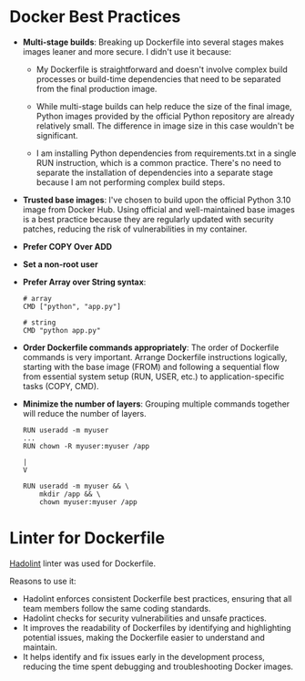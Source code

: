 # Docker Best Practices

- **Multi-stage builds**: Breaking up Dockerfile into several stages makes images leaner and more secure. I didn't use it because:

  - My Dockerfile is straightforward and doesn't involve complex build processes or build-time dependencies that need to be separated from the final production image.

  - While multi-stage builds can help reduce the size of the final image, Python images provided by the official Python repository are already relatively small. The difference in image size in this case wouldn't be significant.

  - I am installing Python dependencies from requirements.txt in a single RUN instruction, which is a common practice. There's no need to separate the installation of dependencies into a separate stage because I am not performing complex build steps.

- **Trusted base images**: I've chosen to build upon the official Python 3.10 image from Docker Hub. Using official and well-maintained base images is a best practice because they are regularly updated with security patches, reducing the risk of vulnerabilities in my container.

- **Prefer COPY Over ADD**

- **Set a non-root user**

- **Prefer Array over String syntax**:

  ```
  # array
  CMD ["python", "app.py"]

  # string
  CMD "python app.py"
  ```

- **Order Dockerfile commands appropriately**: The order of Dockerfile commands is very important. Arrange Dockerfile instructions logically, starting with the base image (FROM) and following a sequential flow from essential system setup (RUN, USER, etc.) to application-specific tasks (COPY, CMD).

- **Minimize the number of layers**: Grouping multiple commands together will reduce the number of layers.

  ```
  RUN useradd -m myuser
  ...
  RUN chown -R myuser:myuser /app

  |
  V

  RUN useradd -m myuser && \
      mkdir /app && \
      chown myuser:myuser /app
  ```

# Linter for Dockerfile

[Hadolint](https://github.com/hadolint/hadolint) linter was used for Dockerfile.

Reasons to use it:

- Hadolint enforces consistent Dockerfile best practices, ensuring that all team members follow the same coding standards.
- Hadolint checks for security vulnerabilities and unsafe practices.
- It improves the readability of Dockerfiles by identifying and highlighting potential issues, making the Dockerfile easier to understand and maintain.
- It helps identify and fix issues early in the development process, reducing the time spent debugging and troubleshooting Docker images.
